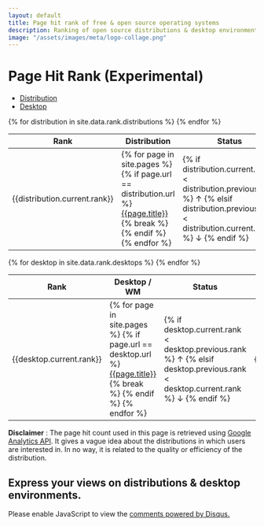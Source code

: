 ```yaml
--- 
layout: default
title: Page hit rank of free & open source operating systems
description: Ranking of open source distributions & desktop environments, based on the number of page hits each distribution & desktop environment received in prevoius month.
image: "/assets/images/meta/logo-collage.png"
---
```

<div class="distribution">
    <h1>Page Hit Rank (Experimental)</h1>
    <div class="row">
        <div class="col-md-8 order-md-1">
            <ul class="nav nav-tabs" id="myTab" role="tablist">
                <li class="nav-item">
                    <a class="nav-link active" id="distribution-tab" data-toggle="tab" href="#distribution" role="tab" aria-controls="nav-distribution" aria-selected="true">Distribution</a>
                </li>
                <li class="nav-item">
                    <a class="nav-link" id="desktop-tab" data-toggle="tab" href="#desktop" role="tab" aria-controls="nav-desktop" aria-selected="false">Desktop</a>
                </li>
            </ul>
            <div class="tab-content" id="nav-tabContent">
            <table role="tabpanel" class="table table-sm tab-pane fade show active" id="distribution">
                <thead>
                    <tr>
                        <th>Rank</th>
                        <th>Distribution</th>
                        <th>Status</th>
                        <th class="text-right">Page Views</th>
                    </tr>
                </thead>
                <tbody>
                    {% for distribution in site.data.rank.distributions %}
                    <tr>
                        <td>{{distribution.current.rank}}</td>
                        <td>
                            {% for page in site.pages %}
                                {% if page.url == distribution.url %}
                                    <a href="{{page.url}}">{{page.title}}</a>
                                    {% break %}
                                {% endif %}
                            {% endfor %}
                        </td>
                        <td>
                            {% if distribution.current.rank < distribution.previous.rank %}
                            <span title="Previous rank {{distribution.previous.rank}}" class="text-success"> &uarr;</span>
                            {% elsif distribution.previous.rank < distribution.current.rank %}
                            <span title="Previous rank {{distribution.previous.rank}}" class="text-danger"> &darr;</span>
                            {% endif %}
                        </td>
                        <td class="text-right">{{distribution.current.count}}</td>
                    </tr>
                    {% endfor %}
                </tbody>
            </table>
            <table role="tabpanel" class="table table-sm tab-pane fade" id="desktop">
                <thead>
                    <tr>
                        <th>Rank</th>
                        <th>Desktop / WM</th>
                        <th>Status</th>
                        <th class="text-right">Page Views</th>
                    </tr>
                </thead>
                <tbody>
                    {% for desktop in site.data.rank.desktops %}
                    <tr>
                        <td>{{desktop.current.rank}}</td>
                        <td>
                            {% for page in site.pages %}
                                {% if page.url == desktop.url %}
                                    <a href="{{page.url}}">{{page.title}}</a>
                                    {% break %}
                                {% endif %}
                            {% endfor %}
                        </td>
                        <td>
                            {% if desktop.current.rank < desktop.previous.rank %}
                            <span title="Previous rank {{distribution.previous.rank}}" class="text-success"> &uarr;</span>
                            {% elsif desktop.previous.rank < desktop.current.rank %}
                            <span title="Previous rank {{distribution.previous.rank}}" class="text-danger"> &darr;</span>
                            {% endif %}
                        </td>
                        <td class="text-right">{{desktop.current.count}}</td>
                    </tr>
                    {% endfor %}
                </tbody>
            </table>
            </div>
        </div>
        <div class="col-md-2 order-md-0"></div>
        <div class="col-md-2 order-md-2"></div>
    </div>
    <script async src="https://pagead2.googlesyndication.com/pagead/js/adsbygoogle.js"></script>
    <!-- post body2 -->
    <ins class="adsbygoogle"
         style="display:block"
         data-ad-client="ca-pub-6380671811722843"
         data-ad-slot="9117305104"
         data-ad-format="auto"
         data-full-width-responsive="true"></ins>
    <script>
         (adsbygoogle = window.adsbygoogle || []).push({});
    </script>
    <div class="alert alert-info">
        <strong>Disclaimer</strong> : The page hit count used in this page is retrieved using <a href="https://developers.google.com/analytics/">Google Analytics API</a>. It gives a vague idea about the distributions in which users are interested in. In no way, it is related to the quality or efficiency of the distribution. 
    </div>
    <h2>Express your views on distributions & desktop environments.</h2>
    <div id="disqus_thread"></div>
        <script>
            (function() {
                var d = document, s = d.createElement('script');
                s.src = 'https://theopensourcefeed.disqus.com/embed.js';
                s.setAttribute('data-timestamp', +new Date());
                (d.head || d.body).appendChild(s);
            })();
        </script>
    <noscript>Please enable JavaScript to view the <a href="https://disqus.com/?ref_noscript">comments powered by Disqus.</a></noscript>
</div>
